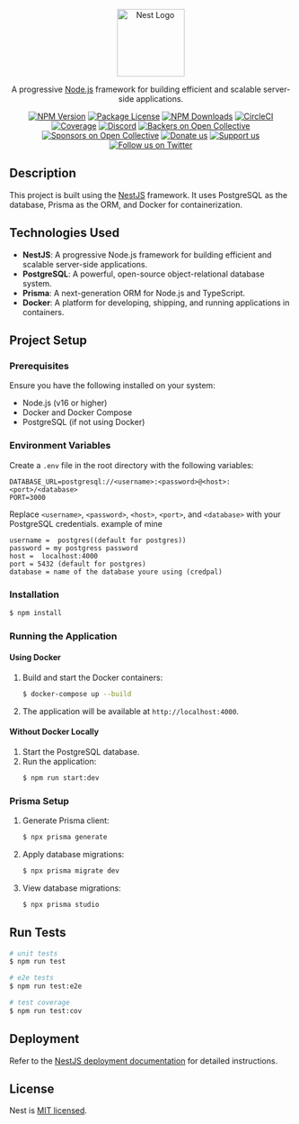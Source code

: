 <p align="center">
  <a href="http://nestjs.com/" target="blank"><img src="https://nestjs.com/img/logo-small.svg" width="120" alt="Nest Logo" /></a>
</p>

[circleci-image]: https://img.shields.io/circleci/build/github/nestjs/nest/master?token=abc123def456
[circleci-url]: https://circleci.com/gh/nestjs/nest

<p align="center">A progressive <a href="http://nodejs.org" target="_blank">Node.js</a> framework for building efficient and scalable server-side applications.</p>
<p align="center">
<a href="https://www.npmjs.com/~nestjscore" target="_blank"><img src="https://img.shields.io/npm/v/@nestjs/core.svg" alt="NPM Version" /></a>
<a href="https://www.npmjs.com/~nestjscore" target="_blank"><img src="https://img.shields.io/npm/l/@nestjs/core.svg" alt="Package License" /></a>
<a href="https://www.npmjs.com/~nestjscore" target="_blank"><img src="https://img.shields.io/npm/dm/@nestjs/common.svg" alt="NPM Downloads" /></a>
<a href="https://circleci.com/gh/nestjs/nest" target="_blank"><img src="https://img.shields.io/circleci/build/github/nestjs/nest/master" alt="CircleCI" /></a>
<a href="https://coveralls.io/github/nestjs/nest?branch=master" target="_blank"><img src="https://coveralls.io/repos/github/nestjs/nest/badge.svg?branch=master#9" alt="Coverage" /></a>
<a href="https://discord.gg/G7Qnnhy" target="_blank"><img src="https://img.shields.io/badge/discord-online-brightgreen.svg" alt="Discord"/></a>
<a href="https://opencollective.com/nest#backer" target="_blank"><img src="https://opencollective.com/nest/backers/badge.svg" alt="Backers on Open Collective" /></a>
<a href="https://opencollective.com/nest#sponsor" target="_blank"><img src="https://opencollective.com/nest/sponsors/badge.svg" alt="Sponsors on Open Collective" /></a>
  <a href="https://paypal.me/kamilmysliwiec" target="_blank"><img src="https://img.shields.io/badge/Donate-PayPal-ff3f59.svg" alt="Donate us"/></a>
    <a href="https://opencollective.com/nest#sponsor"  target="_blank"><img src="https://img.shields.io/badge/Support%20us-Open%20Collective-41B883.svg" alt="Support us"></a>
  <a href="https://twitter.com/nestframework" target="_blank"><img src="https://img.shields.io/twitter/follow/nestframework.svg?style=social&label=Follow" alt="Follow us on Twitter"></a>
</p>

## Description

This project is built using the [NestJS](https://nestjs.com) framework. It uses PostgreSQL as the database, Prisma as the ORM, and Docker for containerization.

## Technologies Used

- **NestJS**: A progressive Node.js framework for building efficient and scalable server-side applications.
- **PostgreSQL**: A powerful, open-source object-relational database system.
- **Prisma**: A next-generation ORM for Node.js and TypeScript.
- **Docker**: A platform for developing, shipping, and running applications in containers.

## Project Setup

### Prerequisites

Ensure you have the following installed on your system:
- Node.js (v16 or higher)
- Docker and Docker Compose
- PostgreSQL (if not using Docker)

### Environment Variables

Create a `.env` file in the root directory with the following variables:

```env
DATABASE_URL=postgresql://<username>:<password>@<host>:<port>/<database>
PORT=3000
```

Replace `<username>`, `<password>`, `<host>`, `<port>`, and `<database>` with your PostgreSQL credentials.
example of mine

```
username =  postgres((default for postgres))
password = my postgress password
host =  localhost:4000
port = 5432 (default for postgres)
database = name of the database youre using (credpal)
```

### Installation

```bash
$ npm install
```

### Running the Application

#### Using Docker

1. Build and start the Docker containers:
   ```bash
   $ docker-compose up --build
   ```

2. The application will be available at `http://localhost:4000`.

#### Without Docker Locally

1. Start the PostgreSQL database.
2. Run the application:
   ```bash
   $ npm run start:dev
   ```

### Prisma Setup

1. Generate Prisma client:
   ```bash
   $ npx prisma generate
   ```

2. Apply database migrations:
   ```bash
   $ npx prisma migrate dev
   ```
3. View database migrations:
   ```bash
   $ npx prisma studio
   ```

## Run Tests

```bash
# unit tests
$ npm run test

# e2e tests
$ npm run test:e2e

# test coverage
$ npm run test:cov
```

## Deployment

Refer to the [NestJS deployment documentation](https://docs.nestjs.com/deployment) for detailed instructions.

## License

Nest is [MIT licensed](https://github.com/nestjs/nest/blob/master/LICENSE).
